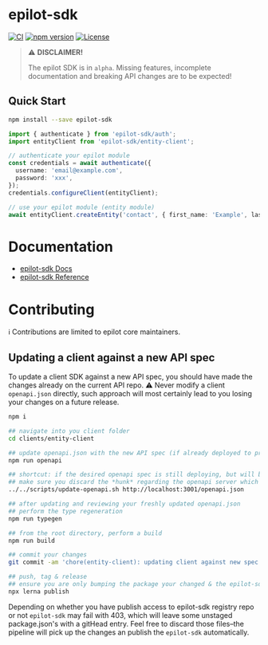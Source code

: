 # epilot-sdk

[![CI](https://github.com/epilot-dev/sdk-js/workflows/CI/badge.svg)](https://github.com/epilot-dev/sdk-js/actions?query=workflow%3ACI) [![npm version](https://img.shields.io/npm/v/epilot-sdk.svg)](https://www.npmjs.com/package/epilot-sdk) [![License](http://img.shields.io/:license-mit-blue.svg)](https://github.com/epilot-dev/sdk-js/blob/main/LICENSE)

>  ⚠️ **DISCLAIMER!**
>
> The epilot SDK is in `alpha`. Missing features, incomplete documentation and breaking API changes are to be expected!

## Quick Start

```sh
npm install --save epilot-sdk
```

```typescript
import { authenticate } from 'epilot-sdk/auth';
import entityClient from 'epilot-sdk/entity-client';

// authenticate your epilot module
const credentials = await authenticate({
  username: 'email@example.com',
  password: 'xxx',
});
credentials.configureClient(entityClient);

// use your epilot module (entity module)
await entityClient.createEntity('contact', { first_name: 'Example', last_name: 'Contact' });
```

# Documentation

- [epilot-sdk Docs](https://docs.epilot.io/docs/architecture/sdk)
- [epilot-sdk Reference](https://docs.epilot.io/api)

# Contributing

ℹ️ Contributions are limited to epilot core maintainers.

## Updating a client against a new API spec

To update a client SDK against a new API spec, you should have made the changes already on the current API repo.
⚠️ Never modify a client `openapi.json` directly, such approach will most certainly lead to you losing your changes on a future release.

```bash
npm i

## navigate into you client folder
cd clients/entity-client

## update openapi.json with the new API spec (if already deployed to prod)
npm run openapi

## shortcut: if the desired openapi spec is still deploying, but will be in prod soon.
## make sure you discard the *hunk* regarding the openapi server which now points to your local on `openapi.json`.
../../scripts/update-openapi.sh http://localhost:3001/openapi.json

## after updating and reviewing your freshly updated openapi.json
## perform the type regeneration
npm run typegen

## from the root directory, perform a build
npm run build

## commit your changes
git commit -am 'chore(entity-client): updating client against new spec'

## push, tag & release
## ensure you are only bumping the package your changed & the epilot-sdk.
npx lerna publish
```

Depending on whether you have publish access to epilot-sdk registry repo or not `epilot-sdk` may fail with 403, which will leave some unstaged package.json's with a gitHead entry. Feel free to discard those files–the pipeline will pick up the changes an publish the `epilot-sdk` automatically.
